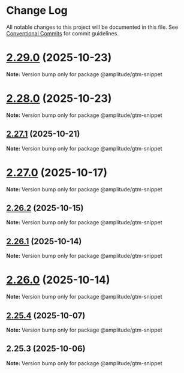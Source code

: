 # Change Log

All notable changes to this project will be documented in this file.
See [Conventional Commits](https://conventionalcommits.org) for commit guidelines.

# [2.29.0](https://github.com/amplitude/Amplitude-TypeScript/compare/@amplitude/gtm-snippet@2.27.2...@amplitude/gtm-snippet@2.29.0) (2025-10-23)

**Note:** Version bump only for package @amplitude/gtm-snippet





# [2.28.0](https://github.com/amplitude/Amplitude-TypeScript/compare/@amplitude/gtm-snippet@2.27.1...@amplitude/gtm-snippet@2.28.0) (2025-10-23)

**Note:** Version bump only for package @amplitude/gtm-snippet





## [2.27.1](https://github.com/amplitude/Amplitude-TypeScript/compare/@amplitude/gtm-snippet@2.26.3...@amplitude/gtm-snippet@2.27.1) (2025-10-21)

**Note:** Version bump only for package @amplitude/gtm-snippet





# [2.27.0](https://github.com/amplitude/Amplitude-TypeScript/compare/@amplitude/gtm-snippet@2.26.2...@amplitude/gtm-snippet@2.27.0) (2025-10-17)

**Note:** Version bump only for package @amplitude/gtm-snippet





## [2.26.2](https://github.com/amplitude/Amplitude-TypeScript/compare/@amplitude/gtm-snippet@2.26.1...@amplitude/gtm-snippet@2.26.2) (2025-10-15)

**Note:** Version bump only for package @amplitude/gtm-snippet





## [2.26.1](https://github.com/amplitude/Amplitude-TypeScript/compare/@amplitude/gtm-snippet@2.25.5...@amplitude/gtm-snippet@2.26.1) (2025-10-14)

**Note:** Version bump only for package @amplitude/gtm-snippet





# [2.26.0](https://github.com/amplitude/Amplitude-TypeScript/compare/@amplitude/gtm-snippet@2.25.4...@amplitude/gtm-snippet@2.26.0) (2025-10-14)

**Note:** Version bump only for package @amplitude/gtm-snippet





## [2.25.4](https://github.com/amplitude/Amplitude-TypeScript/compare/@amplitude/gtm-snippet@2.25.3...@amplitude/gtm-snippet@2.25.4) (2025-10-07)

**Note:** Version bump only for package @amplitude/gtm-snippet





## 2.25.3 (2025-10-06)

**Note:** Version bump only for package @amplitude/gtm-snippet
